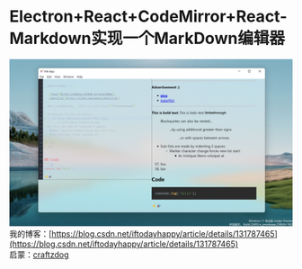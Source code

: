 # Electron+React+CodeMirror+React-Markdown实现一个MarkDown编辑器
![image](./ryonmd.png)
我的博客：[https://blog.csdn.net/iftodayhappy/article/details/131787465](https://blog.csdn.net/iftodayhappy/article/details/131787465)<br/>
启蒙：[craftzdog](https://github.com/craftzdog/electron-markdown-editor-tutorial)
